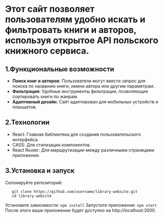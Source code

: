 # Этот сайт позволяет пользователям удобно искать и фильтровать книги и авторов, используя открытое API польского книжного сервиса. 
## 1.Функциональные возможности

- **Поиск книг и авторов**: Пользователи могут ввести запрос для поиска по названию книги, имени автора или другим параметрам.
- **Фильтрация**: Удобные инструменты фильтрации, позволяющие сортировать книги по жанрам.
- **Адаптивный дизайн**: Сайт адаптирован для мобильных устройств и планшетов.
## 2.Технологии
- React: Главная библиотека для создания пользовательского интерфейса.
- CASS: Для стилизации компонентов.
- React Router: Для маршрутизации между различными страницами приложения.
## 3.Установка и запуск
Склонируйте репозиторий:
```
   git clone https://github.com/username/library-website.git
   cd library-website
```
Установите зависимости:
 ```npm install```
Запустите приложение:
 ```npm start```
После этого ваше приложение будет доступно на http://localhost:3000.
